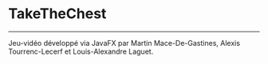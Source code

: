 # TakeTheChest
***
Jeu-vidéo développé via JavaFX par Martin Mace-De-Gastines, Alexis Tourrenc-Lecerf et Louis-Alexandre Laguet.
